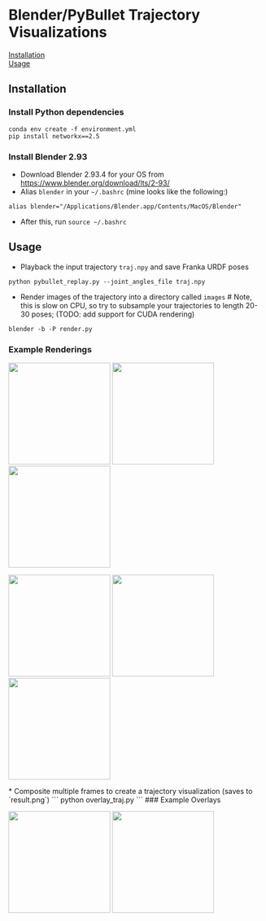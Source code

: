 # Blender/PyBullet Trajectory Visualizations

[Installation](#install)<br />
[Usage](#usage)<br />

<a name="install"></a>
## Installation
### Install Python dependencies
```
conda env create -f environment.yml
pip install networkx==2.5
```

### Install Blender 2.93
* Download Blender 2.93.4 for your OS from https://www.blender.org/download/lts/2-93/
* Alias `blender` in your `~/.bashrc` (mine looks like the following:)
```
alias blender="/Applications/Blender.app/Contents/MacOS/Blender"
```
* After this, run `source ~/.bashrc`


<a name="usage"></a>
## Usage
* Playback the input trajectory `traj.npy` and save Franka URDF poses
```
python pybullet_replay.py --joint_angles_file traj.npy
```
* Render images of the trajectory into a directory called `images` # Note, this is slow on CPU, so try to subsample your trajectories to length 20-30 poses; (TODO: add support for CUDA rendering)
```
blender -b -P render.py 
```
### Example Renderings
<p float="left">
 <img src="https://github.com/priyasundaresan/blender_bullet_traj_vis/tree/main/images_traj/000.png" height="200">
 <img src="https://github.com/priyasundaresan/blender_bullet_traj_vis/tree/main/images_traj/010.png" height="200">
 <img src="https://github.com/priyasundaresan/blender_bullet_traj_vis/tree/main/images_traj/020.png" height="200">
</p>
<p float="left">
 <img src="https://github.com/priyasundaresan/blender_bullet_traj_vis/tree/main/images_waypoints/000.png" height="200">
 <img src="https://github.com/priyasundaresan/blender_bullet_traj_vis/tree/main/images_waypoints/010.png" height="200">
 <img src="https://github.com/priyasundaresan/blender_bullet_traj_vis/tree/main/images_waypoints/020.png" height="200">
</p>
* Composite multiple frames to create a trajectory visualization (saves to `result.png`)
```
python overlay_traj.py
```
### Example Overlays
<p float="left">
 <img src="https://github.com/priyasundaresan/blender_bullet_traj_vis/tree/main/result.png" height="200">
 <img src="https://github.com/priyasundaresan/blender_bullet_traj_vis/tree/main/result_waypoints.png" height="200">
</p>
